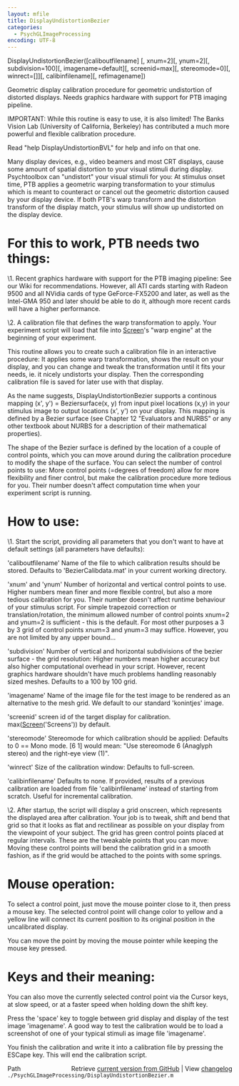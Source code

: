 ```yaml
---
layout: mfile
title: DisplayUndistortionBezier
categories:
  - PsychGLImageProcessing
encoding: UTF-8
---
```


DisplayUndistortionBezier([caliboutfilename] [, xnum=2][, ynum=2][, subdivision=100][, imagename=default][, screenid=max][, stereomode=0][, winrect=[]][, calibinfilename][, refimagename])

Geometric display calibration procedure for geometric undistortion of
distorted displays. Needs graphics hardware with support for PTB imaging
pipeline.

IMPORTANT: While this routine is easy to use, it is also limited! The
Banks Vision Lab (University of California, Berkeley) has contributed a
much more powerful and flexible calibration procedure.

Read "help DisplayUndistortionBVL" for help and info on that one.


Many display devices, e.g., video beamers and most CRT displays, cause
some amount of spatial distortion to your visual stimuli during display.
Psychtoolbox can "undistort" your visual stimuli for you: At stimulus
onset time, PTB applies a geometric warping transformation to your
stimulus which is meant to counteract or cancel out the geometric
distortion caused by your display device. If both PTB's warp transform
and the distortion transform of the display match, your stimulus will
show up undistorted on the display device.

# For this to work, PTB needs two things:

\1. Recent graphics hardware with support for the PTB imaging pipeline:
See our Wiki for recommendations. However, all ATI cards starting with
Radeon 9500 and all NVidia cards of type GeForce-FX5200 and later, as
well as the Intel-GMA 950 and later should be able to do it, although
more recent cards will have a higher performance.

\2. A calibration file that defines the warp transformation to apply. Your
experiment script will load that file into [Screen](/docs/Screen)'s "warp engine" at the
beginning of your experiment.

This routine allows you to create such a calibration file in an
interactive procedure: It applies some warp transformation, shows the
result on your display, and you can change and tweak the transformation
until it fits your needs, ie. it nicely undistorts your display. Then the
corresponding calibration file is saved for later use with that display.

As the name suggests, DisplayUndistortionBezier supports a continous
mapping (x', y') = Beziersurface(x, y) from input pixel locations (x,y)
in your stimulus image to output locations (x', y') on your display. This
mapping is defined by a Bezier surface (see Chapter 12 "Evaluators and
NURBS" or any other textbook about NURBS for a description of their
mathematical properties).

The shape of the Bezier surface is defined by the location of a couple of
control points, which you can move around during the calibration
procedure to modify the shape of the surface. You can select the number
of control points to use: More control points (=degrees of freedom) allow
for more flexibility and finer control, but make the calibration procedure
more tedious for you. Their number doesn't affect computation time when
your experiment script is running.

# How to use:

\1. Start the script, providing all parameters that you don't want to have
at default settings (all parameters have defaults):

'caliboutfilename' Name of the file to which calibration results should
be stored. Defaults to 'BezierCalibdata.mat' in your current working directory.

'xnum' and 'ynum' Number of horizontal and vertical control points to
use. Higher numbers mean finer and more flexible control, but also a more
tedious calibration for you. Their number doesn't affect runtime
behaviour of your stimulus script. For simple trapezoid correction or
translation/rotation, the minimum allowed number of control points xnum=2
and ynum=2 is sufficient - this is the default. For most other purposes
a 3 by 3 grid of control points xnum=3 and ynum=3 may suffice. However,
you are not limited by any upper bound...

'subdivision' Number of vertical and horizontal subdivisions of the
bezier surface - the grid resolution: Higher numbers mean higher accuracy
but also higher computational overhead in your script. However, recent
graphics hardware shouldn't have much problems handling reasonably sized
meshes. Defaults to a 100 by 100 grid.

'imagename' Name of the image file for the test image to be rendered as
an alternative to the mesh grid. We default to our standard 'konintjes'
image.

'screenid' screen id of the target display for calibration.
max([Screen](/docs/Screen)('Screens')) by default.

'stereomode' Stereomode for which calibration should be applied: Defaults
to 0 == Mono mode. [6 1] would mean: "Use stereomode 6 (Anaglyph stereo)
and the right-eye view (1)".

'winrect' Size of the calibration window: Defaults to full-screen.

'calibinfilename' Defaults to none. If provided, results of a previous
calibration are loaded from file 'calibinfilename' instead of starting
from scratch. Useful for incremental calibration.

\2. After startup, the script will display a grid onscreen, which
represents the displayed area after calibration. Your job is to tweak,
shift and bend that grid so that it looks as flat and rectilinear as
possible on your display from the viewpoint of your subject. The grid has
green control points placed at regular intervals. These are the tweakable
points that you can move: Moving these control points will bend the
calibration grid in a smooth fashion, as if the grid would be attached to
the points with some springs.

# Mouse operation:

To select a control point, just move the mouse pointer close to it, then
press a mouse key. The selected control point will change color to yellow
and a yellow line will connect its current position to its original
position in the uncalibrated display.

You can move the point by moving the mouse pointer while keeping the
mouse key pressed.


# Keys and their meaning:

You can also move the currently selected control point via the Cursor
keys, at slow speed, or at a faster speed when holding down the shift
key.

Press the 'space' key to toggle between grid display and display of the
test image 'imagename'. A good way to test the calibration would be to
load a screenshot of one of your typical stimuli as image file
'imagename'.

You finish the calibration and write it into a calibration file by
pressing the ESCape key. This will end the calibration script.


<div class="code_header" style="text-align:right;">
  <span style="float:left;">Path&nbsp;&nbsp;</span> <span class="counter">Retrieve <a href=
  "https://raw.github.com/Psychtoolbox-3/Psychtoolbox-3/beta/./PsychGLImageProcessing/DisplayUndistortionBezier.m">current version from GitHub</a> | View <a href=
  "https://github.com/Psychtoolbox-3/Psychtoolbox-3/commits/beta/./PsychGLImageProcessing/DisplayUndistortionBezier.m">changelog</a></span>
</div>
<div class="code">
  <code>./PsychGLImageProcessing/DisplayUndistortionBezier.m</code>
</div>
